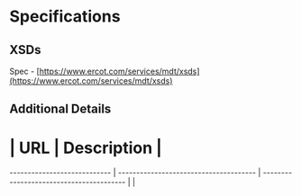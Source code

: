 # Specifications
## XSDs
Spec - [https://www.ercot.com/services/mdt/xsds](https://www.ercot.com/services/mdt/xsds)

## Additional Details

# | URL | Description |
---------------------------- | -------------------------------------- | ----------------------------------------
                             |                                        | 


